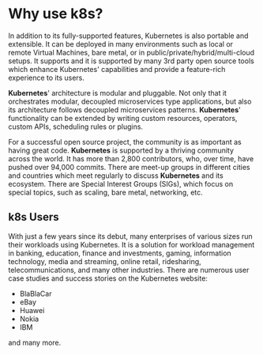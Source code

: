 # **Why use k8s?**

In addition to its fully-supported features, Kubernetes is also portable and extensible. It can be deployed in many environments such as local or remote Virtual Machines, bare metal, or in public/private/hybrid/multi-cloud setups. It supports and it is supported by many 3rd party open source tools which enhance Kubernetes' capabilities and provide a feature-rich experience to its users.

**Kubernetes**' architecture is modular and pluggable. Not only that it orchestrates modular, decoupled microservices type applications, but also its architecture follows decoupled microservices patterns. **Kubernetes**' functionality can be extended by writing custom resources, operators, custom APIs, scheduling rules or plugins.

For a successful open source project, the community is as important as having great code. **Kubernetes** is supported by a thriving community across the world. It has more than 2,800 contributors, who, over time, have pushed over 94,000 commits. There are meet-up groups in different cities and countries which meet regularly to discuss **Kubernetes** and its ecosystem. There are Special Interest Groups (SIGs), which focus on special topics, such as scaling, bare metal, networking, etc.

## **k8s Users**

With just a few years since its debut, many enterprises of various sizes run their workloads using Kubernetes. It is a solution for workload management in banking, education, finance and investments, gaming, information technology, media and streaming, online retail, ridesharing, telecommunications, and many other industries. There are numerous user case studies and success stories on the Kubernetes website:

- BlaBlaCar
- eBay
- Huawei
- Nokia
- IBM

and many more.